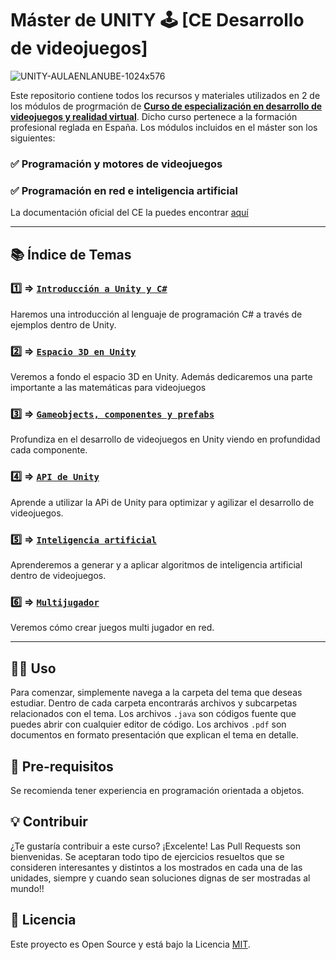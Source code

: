 # Máster de UNITY 🕹 [CE Desarrollo de videojuegos]
![UNITY-AULAENLANUBE-1024x576](https://github.com/aulaenlanube/master-unity/assets/15714409/8e8a3843-e403-47f2-949e-e4287ea9686e)

Este repositorio contiene todos los recursos y materiales utilizados en 2 de los módulos de progrmación de [**Curso de especialización en desarrollo de videojuegos y realidad virtual**](https://www.todofp.es/que-estudiar/loe/informatica-comunicaciones/ce-desarrollo-videojuegos-realidad-virtual.html). Dicho curso pertenece a la formación profesional reglada en España. Los módulos incluidos en el máster son los siguientes:

### ✅ Programación y motores de videojuegos   
### ✅ Programación en red e inteligencia artificial

La documentación oficial del CE la puedes encontrar [aquí](https://www.boe.es/diario_boe/txt.php?id=BOE-A-2021-7555)


---

## 📚 Índice de Temas

### 1️⃣ &#8658; [**`Introducción a Unity y C#`**](master-unity/Assets/tema1) 
Haremos una introducción al lenguaje de programación C# a través de ejemplos dentro de Unity.

### 2️⃣ &#8658; [**`Espacio 3D en Unity`**](master-unity/Assets/tema2) 
Veremos a fondo el espacio 3D en Unity. Además dedicaremos una parte importante a las matemáticas para videojuegos

### 3️⃣ &#8658; [**`Gameobjects, componentes y prefabs`**](master-unity/Assets/tema3)
Profundiza en el desarrollo de videojuegos en Unity viendo en profundidad cada componente. 

### 4️⃣ &#8658; [**`API de Unity`**](master-unity/Assets/tema4) 
Aprende a utilizar la APi de Unity para optimizar y agilizar el desarrollo de videojuegos.

### 5️⃣ &#8658; [**`Inteligencia artificial`**](master-unity/Assets/tema5)
Aprenderemos a generar y a aplicar algoritmos de inteligencia artificial dentro de videojuegos.

### 6️⃣ &#8658; [**`Multijugador`**](master-unity/Assets/tema6)
Veremos cómo crear juegos multi jugador en red.

---

## 👨‍💻 Uso

Para comenzar, simplemente navega a la carpeta del tema que deseas estudiar. Dentro de cada carpeta encontrarás archivos y subcarpetas relacionados con el tema. Los archivos `.java` son códigos fuente que puedes abrir con cualquier editor de código. Los archivos `.pdf` son documentos en formato presentación que explican el tema en detalle.  

## 🌱 Pre-requisitos

Se recomienda tener experiencia en programación orientada a objetos.

## 💡 Contribuir

¿Te gustaría contribuir a este curso? ¡Excelente! Las Pull Requests son bienvenidas. Se aceptaran todo tipo de ejercicios resueltos que se consideren interesantes y distintos a los mostrados en cada una de las unidades, siempre y cuando sean soluciones dignas de ser mostradas al mundo!!

## 📖 Licencia

Este proyecto es Open Source y está bajo la Licencia [MIT](https://es.wikipedia.org/wiki/Licencia_MIT).

